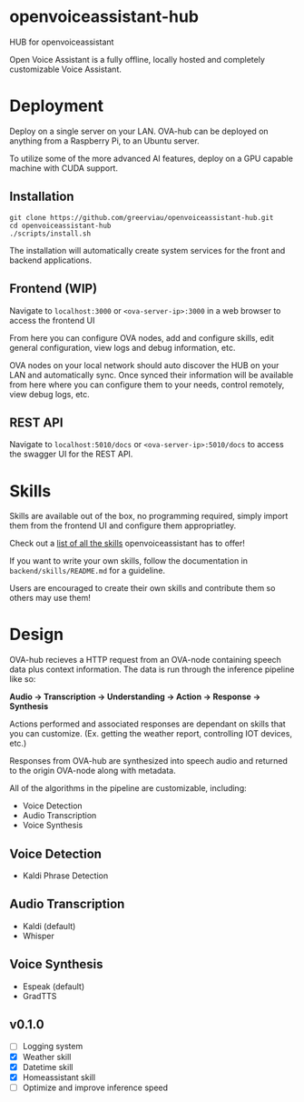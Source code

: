 # openvoiceassistant-hub
HUB for openvoiceassistant

Open Voice Assistant is a fully offline, locally hosted and completely customizable Voice Assistant.

# Deployment
Deploy on a single server on your LAN. OVA-hub can be deployed on anything from a Raspberry Pi, to an Ubuntu server.

To utilize some of the more advanced AI features, deploy on a GPU capable machine with CUDA support.

## Installation
```
git clone https://github.com/greerviau/openvoiceassistant-hub.git
cd openvoiceassistant-hub
./scripts/install.sh
```

The installation will automatically create system services for the front and backend applications.

## Frontend (WIP)
Navigate to ```localhost:3000``` or ```<ova-server-ip>:3000``` in a web browser to access the frontend UI

From here you can configure OVA nodes, add and configure skills, edit general configuration, view logs and debug information, etc.

OVA nodes on your local network should auto discover the HUB on your LAN and automatically sync. Once synced their information will be available from here where you can configure them to your needs, control remotely, view debug logs, etc.

## REST API
Navigate to ```localhost:5010/docs``` or ```<ova-server-ip>:5010/docs``` to access the swagger UI for the REST API.

# Skills
Skills are available out of the box, no programming required, simply import them from the frontend UI and configure them appropriatley.

Check out a [list of all the skills](https://github.com/greerviau/openvoiceassistant-hub/blob/develop/backend/skills/README.md) openvoiceassistant has to offer!

If you want to write your own skills, follow the documentation in ```backend/skills/README.md``` for a guideline. 

Users are encouraged to create their own skills and contribute them so others may use them!

# Design
OVA-hub recieves a HTTP request from an OVA-node containing speech data plus context information. The data is run through the inference pipeline like so:

**Audio -> Transcription -> Understanding -> Action -> Response -> Synthesis**

Actions performed and associated responses are dependant on skills that you can customize. (Ex. getting the weather report, controlling IOT devices, etc.)

Responses from OVA-hub are synthesized into speech audio and returned to the origin OVA-node along with metadata.

All of the algorithms in the pipeline are customizable, including:
* Voice Detection
* Audio Transcription
* Voice Synthesis

## Voice Detection
* Kaldi Phrase Detection

## Audio Transcription
* Kaldi (default)
* Whisper

## Voice Synthesis
* Espeak (default)
* GradTTS

## v0.1.0
- [ ] Logging system
- [x] Weather skill
- [x] Datetime skill
- [x] Homeassistant skill
- [ ] Optimize and improve inference speed
